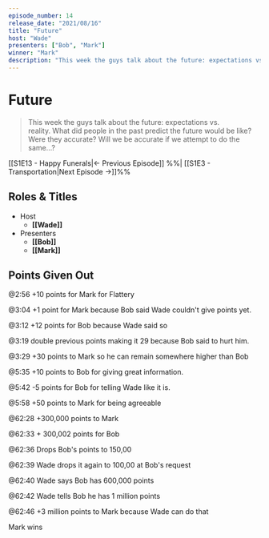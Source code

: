 ```yaml
---
episode_number: 14
release_date: "2021/08/16"
title: "Future"
host: "Wade"
presenters: ["Bob", "Mark"]
winner: "Mark"
description: "This week the guys talk about the future: expectations vs. reality. What did people in the past predict the future would be like? Were they accurate? Will we be accurate if we attempt to do the same…?"
---
```


# Future

> This week the guys talk about the future: expectations vs. reality. What did people in the past predict the future would be like? Were they accurate? Will we be accurate if we attempt to do the same…?

[[S1E13 - Happy Funerals|← Previous Episode]] %%| [[S1E3 - Transportation|Next Episode →]]%%

## Roles & Titles

- Host
  - **[[Wade]]**
- Presenters
  - **[[Bob]]**
  - **[[Mark]]**

## Points Given Out

@2:56 +10 points for Mark for Flattery

@3:04 +1 point for Mark because Bob said Wade couldn't give points yet.

@3:12 +12 points for Bob because Wade said so

@3:19 double previous points making it 29 because Bob said to hurt him.

@3:29 +30 points to Mark so he can remain somewhere higher than Bob

@5:35 +10 points to Bob for giving great information.

@5:42 -5 points for Bob for telling Wade like it is.

@5:58 +50 points to Mark for being agreeable

@62:28 +300,000 points to Mark

@62:33 + 300,002 points for Bob

@62:36 Drops Bob's points to 150,00

@62:39 Wade drops it again to 100,00 at Bob's request

@62:40 Wade says Bob has 600,000 points

@62:42 Wade tells Bob he has 1 million points

@62:46 +3 million points to Mark because Wade can do that

Mark wins
